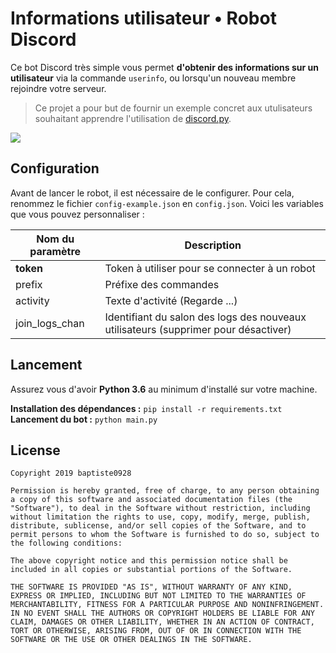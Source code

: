 # Informations utilisateur • Robot Discord

Ce bot Discord très simple vous permet **d'obtenir des informations sur un utilisateur** via la commande `userinfo`, ou lorsqu'un nouveau membre rejoindre votre serveur.
> Ce projet a pour but de fournir un exemple concret aux utulisateurs souhaitant apprendre l'utilisation de [discord.py](https://github.com/Rapptz/discord.py).

![](https://i.imgur.com/RKgSNJJ.png)

## Configuration
Avant de lancer le robot, il est nécessaire de le configurer. Pour cela, renommez le fichier `config-example.json` en `config.json`. Voici les variables que vous pouvez personnaliser :

| Nom du paramètre | Description                                                                         |
|------------------|-------------------------------------------------------------------------------------|
| **token**        | Token à utiliser pour se connecter à un robot                                       |
| prefix           | Préfixe des commandes                                                               |
| activity         | Texte d'activité (Regarde ...)                                                      |
| join_logs_chan   | Identifiant du salon des logs des nouveaux utilisateurs (supprimer pour désactiver) |

## Lancement
Assurez vous d'avoir **Python 3.6** au minimum d'installé sur votre machine.

**Installation des dépendances :** `pip install -r requirements.txt`  
**Lancement du bot :** `python main.py`

## License
```
Copyright 2019 baptiste0928

Permission is hereby granted, free of charge, to any person obtaining a copy of this software and associated documentation files (the "Software"), to deal in the Software without restriction, including without limitation the rights to use, copy, modify, merge, publish, distribute, sublicense, and/or sell copies of the Software, and to permit persons to whom the Software is furnished to do so, subject to the following conditions:

The above copyright notice and this permission notice shall be included in all copies or substantial portions of the Software.

THE SOFTWARE IS PROVIDED "AS IS", WITHOUT WARRANTY OF ANY KIND, EXPRESS OR IMPLIED, INCLUDING BUT NOT LIMITED TO THE WARRANTIES OF MERCHANTABILITY, FITNESS FOR A PARTICULAR PURPOSE AND NONINFRINGEMENT. IN NO EVENT SHALL THE AUTHORS OR COPYRIGHT HOLDERS BE LIABLE FOR ANY CLAIM, DAMAGES OR OTHER LIABILITY, WHETHER IN AN ACTION OF CONTRACT, TORT OR OTHERWISE, ARISING FROM, OUT OF OR IN CONNECTION WITH THE SOFTWARE OR THE USE OR OTHER DEALINGS IN THE SOFTWARE.
```

